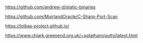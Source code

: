 https://github.com/andrew-d/static-binaries

https://github.com/MuirlandOracle/C-Sharp-Port-Scan

https://lolbas-project.github.io/

https://www.chiark.greenend.org.uk/~sgtatham/putty/latest.html

